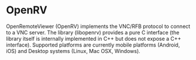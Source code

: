 OpenRV
======

OpenRemoteViewer (OpenRV) implements the VNC/RFB protocol to connect to a VNC server.
The library (libopenrv) provides a pure C interface (the library itself is internally
implemented in C++ but does not expose a C++ interface).
Supported platforms are currently mobile platforms (Android, iOS) and Desktop systems (Linux, Mac
OSX, Windows).

